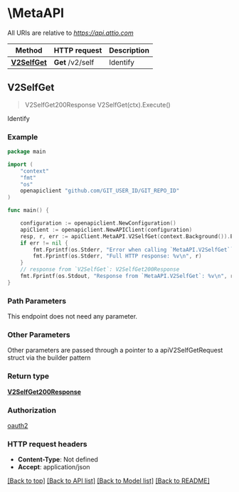 # \MetaAPI

All URIs are relative to *https://api.attio.com*

Method | HTTP request | Description
------------- | ------------- | -------------
[**V2SelfGet**](MetaAPI.md#V2SelfGet) | **Get** /v2/self | Identify



## V2SelfGet

> V2SelfGet200Response V2SelfGet(ctx).Execute()

Identify



### Example

```go
package main

import (
	"context"
	"fmt"
	"os"
	openapiclient "github.com/GIT_USER_ID/GIT_REPO_ID"
)

func main() {

	configuration := openapiclient.NewConfiguration()
	apiClient := openapiclient.NewAPIClient(configuration)
	resp, r, err := apiClient.MetaAPI.V2SelfGet(context.Background()).Execute()
	if err != nil {
		fmt.Fprintf(os.Stderr, "Error when calling `MetaAPI.V2SelfGet``: %v\n", err)
		fmt.Fprintf(os.Stderr, "Full HTTP response: %v\n", r)
	}
	// response from `V2SelfGet`: V2SelfGet200Response
	fmt.Fprintf(os.Stdout, "Response from `MetaAPI.V2SelfGet`: %v\n", resp)
}
```

### Path Parameters

This endpoint does not need any parameter.

### Other Parameters

Other parameters are passed through a pointer to a apiV2SelfGetRequest struct via the builder pattern


### Return type

[**V2SelfGet200Response**](V2SelfGet200Response.md)

### Authorization

[oauth2](../README.md#oauth2)

### HTTP request headers

- **Content-Type**: Not defined
- **Accept**: application/json

[[Back to top]](#) [[Back to API list]](../README.md#documentation-for-api-endpoints)
[[Back to Model list]](../README.md#documentation-for-models)
[[Back to README]](../README.md)

